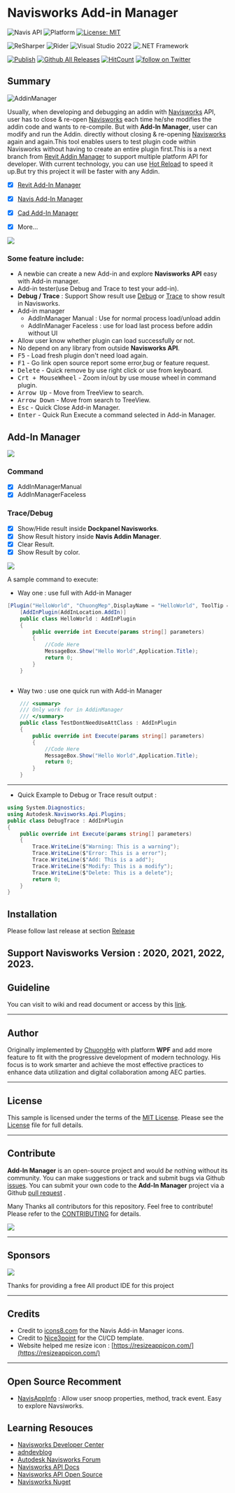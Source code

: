 # Navisworks Add-in Manager
![Navis API](https://img.shields.io/badge/Navisworks%20API%202024-blue.svg) ![Platform](https://img.shields.io/badge/platform-Windows-lightgray.svg) [![License: MIT](https://img.shields.io/badge/License-MIT-yellow.svg)](https://opensource.org/licenses/MIT)

![ReSharper](https://img.shields.io/badge/ReSharper-2023.0.0-yellow) ![Rider](https://img.shields.io/badge/Rider-2023.0.0-yellow) ![Visual Studio 2022](https://img.shields.io/badge/Visual_Studio_2022-yellow) ![.NET Framework](https://img.shields.io/badge/.NET_6.0-yellow)

[![Publish](../../actions/workflows/Workflow.yml/badge.svg)](../../actions)
[![Github All Releases](https://img.shields.io/github/downloads/chuongmep/navisaddinmanager/total?color=blue&label=Download)]()
[![HitCount](https://hits.dwyl.com/chuongmep/navisaddinmanager.svg?style=flat-square)](http://hits.dwyl.com/chuongmep/navisaddinmanager)
<a href="https://twitter.com/intent/follow?screen_name=chuongmep">
<img src="https://img.shields.io/twitter/follow/chuongmep?style=social&logo=twitter"
alt="follow on Twitter"></a>
## Summary

![AddinManager](pic/Addin.png)

Usually, when developing and debugging an addin with [Navisworks](https://www.autodesk.com/products/navisworks/overview) API, user has to close & re-open [Navisworks](https://www.autodesk.com/products/navisworks/overview) each time
he/she modifies the addin code and wants to re-compile. But with **Add-In Manager**, user can modify and run the Addin.
directly without closing & re-opening [Navisworks](https://www.autodesk.com/products/navisworks/overview) again and again.This tool enables users to test plugin code within Navisworks without having to create an entire plugin first.This is a next branch from [Revit Addin Manager](https://github.com/chuongmep/RevitAddInManager)
to support multiple platform API for developer. With current technology, you can use [Hot Reload](https://docs.microsoft.com/en-us/visualstudio/debugger/hot-reload?view=vs-2022) to speed it up.But try this project it will be faster with any Addin.

- [x] [Revit Add-In Manager](https://github.com/chuongmep/RevitAddInManager)

- [x] [Navis Add-In Manager](https://github.com/chuongmep/NavisAddInManager)

- [x] [Cad Add-In Manager](https://github.com/chuongmep/CadAddInManager)

- [x] More...

![](pic/7aF7wDel5L.gif)

### Some feature include:

- A newbie can create a new Add-in and explore **Navisworks API** easy with Add-in manager.
- Add-in tester(use Debug and Trace to test your add-in).
- **Debug / Trace** : Support Show result use [Debug](https://docs.microsoft.com/en-us/dotnet/api/system.diagnostics.debug?view=net-6.0) or [Trace](https://docs.microsoft.com/en-us/dotnet/api/system.diagnostics.trace?view=net-6.0) to show result in Navisworks.
- Add-in manager
    - AddInManager Manual : Use for normal process load/unload addin
    - AddInManager Faceless : use for load last process before addin without UI
- Allow user know whether plugin can load successfully or not.
- No depend on any library from outside **Navisworks API**.
- <kbd>F5</kbd> - Load fresh plugin don't need load again.
- <kbd>F1</kbd> - Go link open source report some error,bug or feature request.
- <kbd>Delete</kbd> - Quick remove by use right click or use from keyboard.
- <kbd>Crt + MouseWheel</kbd> - Zoom in/out by use mouse wheel in command plugin.
- <kbd>Arrow Up</kbd> - Move from TreeView to search.
- <kbd>Arrow Down</kbd> - Move from search to TreeView.
- <kbd>Esc</kbd> - Quick Close Add-in Manager.
- <kbd>Enter</kbd> - Quick Run Execute a command selected in Add-in Manager.
## Add-In Manager

![](pic/AddinManager.png)

### Command

- [x] AddInManagerManual
- [x] AddInManagerFaceless

### Trace/Debug

- [x] Show/Hide result inside **Dockpanel Navisworks**.
- [x] Show Result history inside **Navis Addin Manager**.
- [x] Clear Result.
- [X] Show Result by color.

![](pic/Trace-Debug.png)

A sample command to execute:

- Way one : use full with Add-in Manager
``` csharp
[Plugin("HelloWorld", "ChuongMep",DisplayName = "HelloWorld", ToolTip = "HelloWorld Navisworks AddinManager")]
    [AddInPlugin(AddInLocation.AddIn)]
    public class HelloWorld : AddInPlugin
    {
        public override int Execute(params string[] parameters)
        {
            //Code Here
            MessageBox.Show("Hello World",Application.Title);
            return 0;
        }
    }
   
```
- Way two  : use one quick run with Add-in Manager
``` csharp
    /// <summary>
    /// Only work for in AddinManager
    /// </summary>
    public class TestDontNeedUseAttClass : AddInPlugin
    {
        public override int Execute(params string[] parameters)
        {
            //Code Here
            MessageBox.Show("Hello World",Application.Title);
            return 0;
        }
    }
```
---
- Quick Example to Debug or Trace result output :

```cs
using System.Diagnostics;
using Autodesk.Navisworks.Api.Plugins;
public class DebugTrace : AddInPlugin
{
    public override int Execute(params string[] parameters)
    {
        Trace.WriteLine($"Warning: This is a warning");
        Trace.WriteLine($"Error: This is a error");
        Trace.WriteLine($"Add: This is a add");
        Trace.WriteLine($"Modify: This is a modify");
        Trace.WriteLine($"Delete: This is a delete");
        return 0;
    }
}
```

## Installation

Please follow last release at section [Release](https://github.com/chuongmep/NavisAddInManager/releases/latest)

Support Navisworks Version : 2020, 2021, 2022, 2023.
---

## Guideline

You can visit to wiki and read document or access by this [link](https://github.com/chuongmep/NavisAddInManager/wiki).

---

## Author

Originally implemented by [ChuongHo](https://github.com/chuongmep) with platform **WPF** and add more feature to fit
with the progressive development of modern technology. His focus is to work smarter and achieve the most effective
practices to enhance data utilization and digital collaboration among AEC parties.

---

## License

This sample is licensed under the terms of the [MIT License](http://opensource.org/licenses/MIT). Please see
the [License](License.md) file for full details.

---

## Contribute

**Add-In Manager** is an open-source project and would _be_ nothing without its community. You can make suggestions or
track and submit bugs via
Github [issues](https://docs.github.com/en/issues/tracking-your-work-with-issues/creating-an-issue). You can submit your
own code to the **Add-In Manager** project via a
Github [pull request](https://docs.github.com/en/pull-requests/collaborating-with-pull-requests/proposing-changes-to-your-work-with-pull-requests/about-pull-requests)
.

Many Thanks all contributors for this repository. Feel free to contribute!
Please refer to the [CONTRIBUTING](CONTRIBUTING.md) for details.

<a href = "https://github.com/chuongmep/NavisAddInManager/graphs/contributors">
  <img src = "https://contrib.rocks/image?repo=chuongmep/NavisAddInManager"/>
</a>

---

## Sponsors

![](pic/jetbrains.png)

Thanks for providing a free All product IDE for this project

---

## Credits

- Credit to [icons8.com](https://icons8.com) for the Navis Add-in Manager icons.
- Credit to [Nice3point](https://github.com/Nice3point) for the CI/CD template.
- Website helped me resize icon : [https://resizeappicon.com/](https://resizeappicon.com/)

--- 

## Open Source Recomment

- [NavisAppInfo](https://github.com/chuongmep/NavisAppInfo) : Allow user snoop properties, method, track event. Easy to explore Navsiworks.

## Learning Resouces

- [Navisworks Developer Center](https://www.autodesk.com/developer-network/platform-technologies/navisworks)
- [adndevblog](https://adndevblog.typepad.com/aec/navisworks/)
- [Autodesk Navisworks Forum](https://forums.autodesk.com/t5/navisworks/ct-p/4)
- [Navisworks API Docs](https://apidocs.co/apps/navisworks/2018/87317537-2911-4c08-b492-6496c82b3ed0.htm)
- [Navisworks API Open Source](https://github.com/topics/navisworks-api)
- [Navisworks Nuget](https://www.nuget.org/packages?q=chuongmep.navis)
